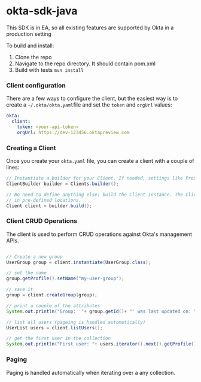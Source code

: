 # okta-sdk-java

This SDK is in EA, so all existing features are supported by Okta in a production setting

To build and install:

1. Clone the repo
2. Navigate to the repo directory. It should contain pom.xml
3. Build with tests `mvn install`

### Client configuration

There are a few ways to configure the client, but the easiest way is to create a `~/.okta/okta.yaml`file and set the `token` and `orgUrl` values:

``` yaml
okta:
  client:
    token: <your-api-token>
    orgUrl: https://dev-123456.oktapreview.com
```

### Creating a Client

 Once you create your `okta.yaml` file, you can create a client with a couple of lines:

``` java
// Instantiate a builder for your Client. If needed, settings like Proxy and Caching can be defined here.
ClientBuilder builder = Clients.builder();

// No need to define anything else; build the Client instance. The ClientCredential information will be automatically found
// in pre-defined locations.
Client client = builder.build();
```

### Client CRUD Operations

The client is used to perform CRUD operations against Okta's management APIs. 

```java

// Create a new group
UserGroup group = client.instantiate(UserGroup.class);

// set the name
group.getProfile().setName("my-user-group");

// save it
group = client.createGroup(group);

// print a couple of the attributes
System.out.println("Group: '"+ group.getId()+ "' was last updated on: "+ group.getLastUpdated());

// list all users (pageing is handled automatically)
UserList users = client.listUsers();

// get the first user in the collection
System.out.println("First user: "+ users.iterator().next().getProfile().getEmail());
```

### Paging

Paging is handled automatically when iterating over a any collection.
